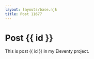 ```yaml
---
layout: layouts/base.njk
title: Post 11677
---
```


# Post {{ id }}

This is post {{ id }} in my Eleventy project.
